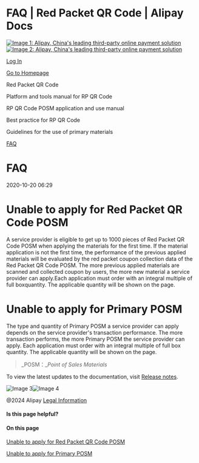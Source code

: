 FAQ | Red Packet QR Code | Alipay Docs
===============
                        

[![Image 1: Alipay, China's leading third-party online payment solution](https://ac.alipay.com/storage/2024/3/26/d66c43c0-440d-4c97-9976-f2028a2c8c5e.svg)![Image 2: Alipay, China's leading third-party online payment solution](https://ac.alipay.com/storage/2024/3/26/a48bd336-aea0-4f16-bf83-616eacbb4434.svg)](/docs/)

[Log In](https://global.alipay.com/ilogin/account_login.htm?goto=https%3A%2F%2Fglobal.alipay.com%2Fdocs%2Fac%2Fredpacket%2Ffaq)

[Go to Homepage](../../)

Red Packet QR Code

Platform and tools manual for RP QR Code

RP QR Code POSM application and use manual

Best practice for RP QR Code

Guidelines for the use of primary materials

[FAQ](/docs/ac/redpacket/faq)

FAQ
===

2020-10-20 06:29

Unable to apply for Red Packet QR Code POSM
===========================================

A service provider is eligible to get up to 1000 pieces of Red Packet QR Code POSM when applying the materials for the first time. If the material application is not the first time, the performance of the previous applied materials will be evaluated by the red packet coupon collection data of the Red Packet QR Code POSM. The more previous applied materials are scanned and collected coupon by users, the more new material a service provider can apply.Each application must order with an integral multiple of full boxquantity. The applicable quantity will be shown on the page.

Unable to apply for Primary POSM
================================

The type and quantity of Primary POSM a service provider can apply depends on the service provider's transaction performance. The more transaction performs, the more Primary POSM the service provider can apply. Each application must order with an integral multiple of full box quantity. The applicable quantity will be shown on the page.

> _POSM：__Point of Sales Materials_

To view the latest updates to the documentation, visit [Release notes](https://global.alipay.com/docs/releasenotes).

![Image 3](https://ac.alipay.com/storage/2021/5/20/19b2c126-9442-4f16-8f20-e539b1db482a.png)![Image 4](https://ac.alipay.com/storage/2021/5/20/e9f3f154-dbf0-455f-89f0-b3d4e0c14481.png)

@2024 Alipay [Legal Information](https://global.alipay.com/docs/ac/platform/membership)

#### Is this page helpful?

#### On this page

[Unable to apply for Red Packet QR Code POSM](#qrposm "Unable to apply for Red Packet QR Code POSM")

[Unable to apply for Primary POSM](#basicposm "Unable to apply for Primary POSM")